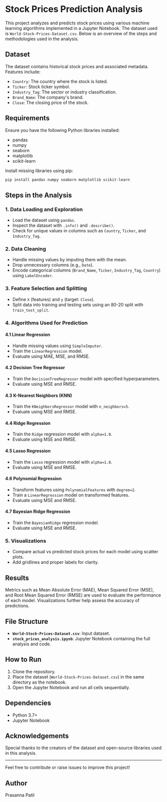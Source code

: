 # Stock Prices Prediction Analysis

This project analyzes and predicts stock prices using various machine learning algorithms implemented in a Jupyter Notebook. The dataset used is `World-Stock-Prices-Dataset.csv`. Below is an overview of the steps and methodologies used in the analysis.

## Dataset
The dataset contains historical stock prices and associated metadata. Features include:
- `Country`: The country where the stock is listed.
- `Ticker`: Stock ticker symbol.
- `Industry_Tag`: The sector or industry classification.
- `Brand_Name`: The company's brand.
- `Close`: The closing price of the stock.

## Requirements
Ensure you have the following Python libraries installed:
- pandas
- numpy
- seaborn
- matplotlib
- scikit-learn

Install missing libraries using pip:
```bash
pip install pandas numpy seaborn matplotlib scikit-learn
```

## Steps in the Analysis

### 1. Data Loading and Exploration
- Load the dataset using `pandas`.
- Inspect the dataset with `.info()` and `.describe()`.
- Check for unique values in columns such as `Country`, `Ticker`, and `Industry_Tag`.

### 2. Data Cleaning
- Handle missing values by imputing them with the mean.
- Drop unnecessary columns (e.g., `Date`).
- Encode categorical columns (`Brand_Name`, `Ticker`, `Industry_Tag`, `Country`) using `LabelEncoder`.

### 3. Feature Selection and Splitting
- Define `X` (features) and `y` (target: `Close`).
- Split data into training and testing sets using an 80-20 split with `train_test_split`.

### 4. Algorithms Used for Prediction

#### 4.1 Linear Regression
- Handle missing values using `SimpleImputer`.
- Train the `LinearRegression` model.
- Evaluate using MAE, MSE, and RMSE.

#### 4.2 Decision Tree Regressor
- Train the `DecisionTreeRegressor` model with specified hyperparameters.
- Evaluate using MSE and RMSE.

#### 4.3 K-Nearest Neighbors (KNN)
- Train the `KNeighborsRegressor` model with `n_neighbors=5`.
- Evaluate using MSE and RMSE.

#### 4.4 Ridge Regression
- Train the `Ridge` regression model with `alpha=1.0`.
- Evaluate using MSE and RMSE.

#### 4.5 Lasso Regression
- Train the `Lasso` regression model with `alpha=1.0`.
- Evaluate using MSE and RMSE.

#### 4.6 Polynomial Regression
- Transform features using `PolynomialFeatures` with `degree=2`.
- Train a `LinearRegression` model on transformed features.
- Evaluate using MSE and RMSE.

#### 4.7 Bayesian Ridge Regression
- Train the `BayesianRidge` regression model.
- Evaluate using MSE and RMSE.

### 5. Visualizations
- Compare actual vs predicted stock prices for each model using scatter plots.
- Add gridlines and proper labels for clarity.

## Results
Metrics such as Mean Absolute Error (MAE), Mean Squared Error (MSE), and Root Mean Squared Error (RMSE) are used to evaluate the performance of each model. Visualizations further help assess the accuracy of predictions.

## File Structure
- **`World-Stock-Prices-Dataset.csv`**: Input dataset.
- **`stock_prices_analysis.ipynb`**: Jupyter Notebook containing the full analysis and code.

## How to Run
1. Clone the repository.
2. Place the dataset (`World-Stock-Prices-Dataset.csv`) in the same directory as the notebook.
3. Open the Jupyter Notebook and run all cells sequentially.

## Dependencies
- Python 3.7+
- Jupyter Notebook


## Acknowledgements

Special thanks to the creators of the dataset and open-source libraries used in this analysis.

---

Feel free to contribute or raise issues to improve this project!

## Author
Prasanna Patil
